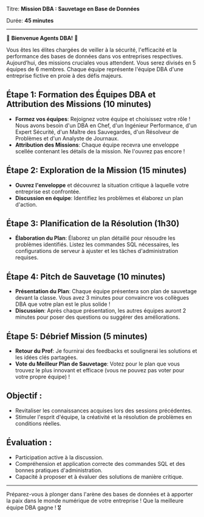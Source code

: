 Titre: **Mission DBA : Sauvetage en Base de Données**

Durée: **45 minutes**

---

🚀 **Bienvenue Agents DBA!** 🚀

Vous êtes les élites chargées de veiller à la sécurité, l'efficacité et la performance des bases de données dans vos entreprises respectives. Aujourd’hui, des missions cruciales vous attendent. Vous serez divisés en 5 équipes de 6 membres. Chaque équipe représente l'équipe DBA d'une entreprise fictive en proie à des défis majeurs.

## Étape 1: Formation des Équipes DBA et Attribution des Missions (10 minutes)
- **Formez vos équipes**: Rejoignez votre équipe et choisissez votre rôle ! Nous avons besoin d'un DBA en Chef, d'un Ingénieur Performance, d'un Expert Sécurité, d'un Maître des Sauvegardes, d'un Résolveur de Problèmes et d'un Analyste de Journaux.
- **Attribution des Missions**: Chaque équipe recevra une enveloppe scellée contenant les détails de la mission. Ne l'ouvrez pas encore !

## Étape 2: Exploration de la Mission (15 minutes)
- **Ouvrez l'enveloppe** et découvrez la situation critique à laquelle votre entreprise est confrontée. 
- **Discussion en équipe**: Identifiez les problèmes et élaborez un plan d'action. 

## Étape 3: Planification de la Résolution (1h30)
- **Élaboration du Plan**: Élaborez un plan détaillé pour résoudre les problèmes identifiés. Listez les commandes SQL nécessaires, les configurations de serveur à ajuster et les tâches d'administration requises.

## Étape 4: Pitch de Sauvetage (10 minutes)
- **Présentation du Plan**: Chaque équipe présentera son plan de sauvetage devant la classe. Vous avez 3 minutes pour convaincre vos collègues DBA que votre plan est le plus solide !
- **Discussion**: Après chaque présentation, les autres équipes auront 2 minutes pour poser des questions ou suggérer des améliorations.

## Étape 5: Débrief Mission (5 minutes)
- **Retour du Prof**: Je fournirai des feedbacks et soulignerai les solutions et les idées clés partagées.
- **Vote du Meilleur Plan de Sauvetage**: Votez pour le plan que vous trouvez le plus innovant et efficace (vous ne pouvez pas voter pour votre propre équipe) !

## Objectif :
- Revitaliser les connaissances acquises lors des sessions précédentes.
- Stimuler l'esprit d'équipe, la créativité et la résolution de problèmes en conditions réelles.

## Évaluation :
- Participation active à la discussion.
- Compréhension et application correcte des commandes SQL et des bonnes pratiques d'administration.
- Capacité à proposer et à évaluer des solutions de manière critique.

---

Préparez-vous à plonger dans l'arène des bases de données et à apporter la paix dans le monde numérique de votre entreprise ! Que la meilleure équipe DBA gagne ! 🎖️